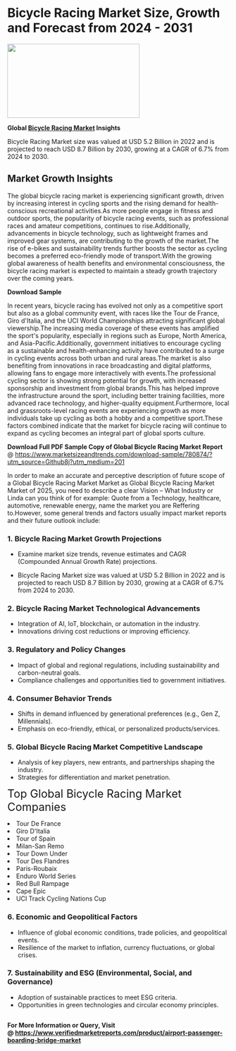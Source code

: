 <H1>Bicycle Racing Market Size, Growth and Forecast from 2024 - 2031</H1><img class="aligncenter size-medium wp-image-584254" src="https://thirdeyenews.in/wp-content/uploads/2024/09/Global-Market-Research-300x168.jpeg" alt="" width="300" height="168" /><p><strong>Global&nbsp;<a href="https://www.marketsizeandtrends.com/download-sample/780874/?utm_source=Github8j?utm_medium=201">Bicycle Racing Market</a> Insights</strong></p><p>Bicycle Racing Market size was valued at USD 5.2 Billion in 2022 and is projected to reach USD 8.7 Billion by 2030, growing at a CAGR of 6.7% from 2024 to 2030.</p><p><h2>Market Growth Insights</h2> <p>The global bicycle racing market is experiencing significant growth, driven by increasing interest in cycling sports and the rising demand for health-conscious recreational activities.As more people engage in fitness and outdoor sports, the popularity of bicycle racing events, such as professional races and amateur competitions, continues to rise.Additionally, advancements in bicycle technology, such as lightweight frames and improved gear systems, are contributing to the growth of the market.The rise of e-bikes and sustainability trends further boosts the sector as cycling becomes a preferred eco-friendly mode of transport.With the growing global awareness of health benefits and environmental consciousness, the bicycle racing market is expected to maintain a steady growth trajectory over the coming years.</p> <p><strong>Download Sample</strong></p> <p>In recent years, bicycle racing has evolved not only as a competitive sport but also as a global community event, with races like the Tour de France, Giro d'Italia, and the UCI World Championships attracting significant global viewership.The increasing media coverage of these events has amplified the sport's popularity, especially in regions such as Europe, North America, and Asia-Pacific.Additionally, government initiatives to encourage cycling as a sustainable and health-enhancing activity have contributed to a surge in cycling events across both urban and rural areas.The market is also benefiting from innovations in race broadcasting and digital platforms, allowing fans to engage more interactively with events.The professional cycling sector is showing strong potential for growth, with increased sponsorship and investment from global brands.This has helped improve the infrastructure around the sport, including better training facilities, more advanced race technology, and higher-quality equipment.Furthermore, local and grassroots-level racing events are experiencing growth as more individuals take up cycling as both a hobby and a competitive sport.These factors combined indicate that the market for bicycle racing will continue to expand as cycling becomes an integral part of global sports culture.</p> <p><span class=""><strong>Download Full PDF Sample Copy of Global Bicycle Racing Market Report</strong> @ <a href="https://www.marketsizeandtrends.com/download-sample/780874/?utm_source=Github8j?utm_medium=201" target="_blank">https://www.marketsizeandtrends.com/download-sample/780874/?utm_source=Github8j?utm_medium=201</a></span></p><p>In order to make an accurate and perceptive description of future scope of a Global&nbsp;Bicycle Racing Market Market as Global&nbsp;Bicycle Racing Market Market of 2025, you need to describe a clear Vision &ndash; What Industry or Linda can you think of for example: Quote from a Technology, healthcare, automotive, renewable energy, name the market you are Reffering to.However, some general trends and factors usually impact market reports and their future outlook include:</p><h3>1.&nbsp;<strong>Bicycle Racing Market Growth Projections</strong></h3><ul><li>Examine market size trends, revenue estimates and CAGR (Compounded Annual Growth Rate) projections.</li><li><p>Bicycle Racing Market size was valued at USD 5.2 Billion in 2022 and is projected to reach USD 8.7 Billion by 2030, growing at a CAGR of 6.7% from 2024 to 2030.</p></li></ul><h3>2.&nbsp;<strong>Bicycle Racing Market Technological Advancements</strong></h3><ul><li>Integration of AI, IoT, blockchain, or automation in the industry.</li><li>Innovations driving cost reductions or improving efficiency.</li></ul><h3>3.&nbsp;<strong>Regulatory and Policy Changes</strong></h3><ul><li>Impact of global and regional regulations, including sustainability and carbon-neutral goals.</li><li>Compliance challenges and opportunities tied to government initiatives.</li></ul><h3>4.&nbsp;<strong>Consumer Behavior Trends</strong></h3><ul><li>Shifts in demand influenced by generational preferences (e.g., Gen Z, Millennials).</li><li>Emphasis on eco-friendly, ethical, or personalized products/services.</li></ul><h3>5.&nbsp;<strong>Global Bicycle Racing Market Competitive Landscape</strong></h3><ul><li>Analysis of key players, new entrants, and partnerships shaping the industry.</li><li>Strategies for differentiation and market penetration.</li></ul><p data-pm-slice="1 1 []"><span style="color: inherit; font-family: inherit; font-size: 25px;">Top Global Bicycle Racing Market Companies</span></p><div class="" data-test-id=""><p><li>Tour De France</li><li> Giro D'Italia</li><li> Tour of Spain</li><li> Milan-San Remo</li><li> Tour Down Under</li><li> Tour Des Flandres</li><li> Paris-Roubaix</li><li> Enduro World Series</li><li> Red Bull Rampage</li><li> Cape Epic</li><li> UCI Track Cycling Nations Cup</li></p></div><h3>6.&nbsp;<strong>Economic and Geopolitical Factors</strong></h3><ul><li>Influence of global economic conditions, trade policies, and geopolitical events.</li><li>Resilience of the market to inflation, currency fluctuations, or global crises.</li></ul><h3>7.&nbsp;<strong>Sustainability and ESG (Environmental, Social, and Governance)</strong></h3><ul><li>Adoption of sustainable practices to meet ESG criteria.</li><li>Opportunities in green technologies and circular economy principles.</li></ul><h2><strong style="font-size: 14px;">For More Information or Query, Visit @&nbsp;</strong><a style="background-color: #ffffff; font-size: 14px;" href="https://www.marketsizeandtrends.com/report/bicycle-racing-market/" target="_blank">https://www.verifiedmarketreports.com/product/airport-passenger-boarding-bridge-market</a></h2>